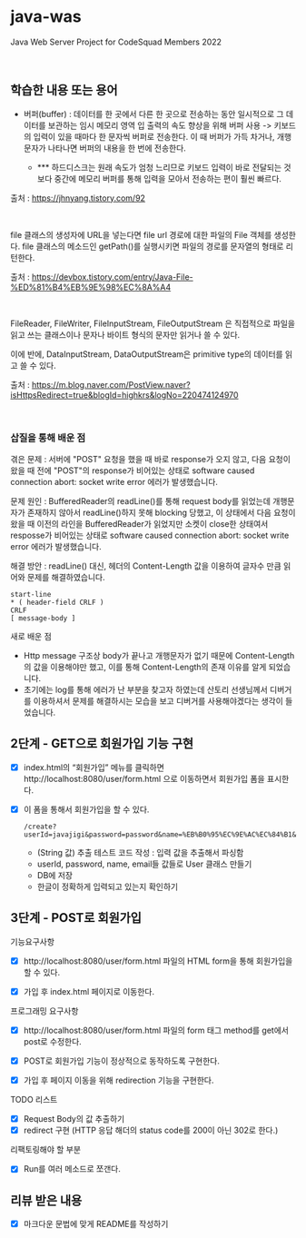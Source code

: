 # java-was

Java Web Server Project for CodeSquad Members 2022

<br>

## 학습한 내용 또는 용어

+ 버퍼(buffer) : 데이터를 한 곳에서 다른 한 곳으로 전송하는 동안 일시적으로 그 데이터를 보관하는 임시 메모리 영역 입 출력의 속도 향상을 위해 버퍼 사용 -> 키보드의 입력이 있을 때마다 한 문자씩
  버퍼로 전송한다. 이 때 버퍼가 가득 차거나, 개행 문자가 나타나면 버퍼의 내용을 한 번에 전송한다.

    * *** 하드디스크는 원래 속도가 엄청 느리므로 키보드 입력이 바로 전달되는 것보다 중간에 메모리 버퍼를 통해 입력을 모아서 전송하는 편이 훨씬 빠르다.

출처 : https://jhnyang.tistory.com/92

<br>

file 클래스의 생성자에 URL을 넣는다면 file url 경로에 대한 파일의 File 객체를 생성한다. file 클래스의 메소드인 getPath()를 실행시키면 파일의 경로를 문자열의 형태로 리턴한다.

출처 : https://devbox.tistory.com/entry/Java-File-%ED%81%B4%EB%9E%98%EC%8A%A4

<br>

FileReader, FileWriter, FileInputStream, FileOutputStream 은 직접적으로 파일을 읽고 쓰는 클래스이나 문자나 바이트 형식의 문자만 읽거나 쓸 수 있다.

이에 반에, DataInputStream, DataOutputStream은 primitive type의 데이터를 읽고 쓸 수 있다.

출처 : https://m.blog.naver.com/PostView.naver?isHttpsRedirect=true&blogId=highkrs&logNo=220474124970

<br>

### 삽질을 통해 배운 점

겪은 문제 : 서버에 "POST" 요청을 했을 때 바로 response가 오지 않고, 다음 요청이 왔을 때 전에 "POST"의 response가 비어있는 상태로 software caused connection
abort: socket write error 에러가 발생했습니다.

문제 원인 : BufferedReader의 readLine()를 통해 request body를 읽었는데 개행문자가 존재하지 않아서 readLine()하지 못해 blocking 당했고, 이 상태에서 다음 요청이 왔을
때 이전의 라인을 BufferedReader가 읽었지만 소켓이 close한 상태여서 resposse가 비어있는 상태로 software caused connection abort: socket write error
에러가 발생했습니다.

해결 방안 : readLine() 대신, 헤더의 Content-Length 값을 이용하여 글자수 만큼 읽어와 문제를 해결하였습니다.

```text
start-line
* ( header-field CRLF )
CRLF
[ message-body ]
```

새로 배운 점

- Http message 구조상 body가 끝나고 개행문자가 없기 때문에 Content-Length의 값을 이용해야만 했고, 이를 통해 Content-Length의 존재 이유를 알게 되었습니다.
- 초기에는 log를 통해 에러가 난 부분을 찾고자 하였는데 산토리 선생님께서 디버거를 이용하셔서 문제를 해결하시는 모습을 보고 디버거를 사용해야겠다는 생각이 들었습니다.

## 2단계 - GET으로 회원가입 기능 구현

- [x] index.html의 “회원가입” 메뉴를 클릭하면 http://localhost:8080/user/form.html 으로 이동하면서 회원가입 폼을 표시한다.
- [x] 이 폼을 통해서 회원가입을 할 수 있다.
     ```text
     /create?userId=javajigi&password=password&name=%EB%B0%95%EC%9E%AC%EC%84%B1&email=javajigi%40slipp.net
     ```
    + (String 값) 추출 테스트 코드 작성 : 입력 값을 추출해서 파싱함
    + userId, password, name, email들 값들로 User 클래스 만들기
    + DB에 저장

    * 한글이 정확하게 입력되고 있는지 확인하기

## 3단계 - POST로 회원가입

기능요구사항

- [x] http://localhost:8080/user/form.html 파일의 HTML form을 통해 회원가입을 할 수 있다.

- [X] 가입 후 index.html 페이지로 이동한다.

프로그래밍 요구사항

- [x] http://localhost:8080/user/form.html 파일의 form 태그 method를 get에서 post로 수정한다.

- [X] POST로 회원가입 기능이 정상적으로 동작하도록 구현한다.

- [X] 가입 후 페이지 이동을 위해 redirection 기능을 구현한다.

TODO 리스트

- [x] Request Body의 값 추출하기
- [X] redirect 구현 (HTTP 응답 해더의 status code를 200이 아닌 302로 한다.)

리팩토링해야 할 부분

- [x] Run를 여러 메소드로 쪼갠다.

## 리뷰 받은 내용
- [x] 마크다운 문법에 맞게 README를 작성하기
   

